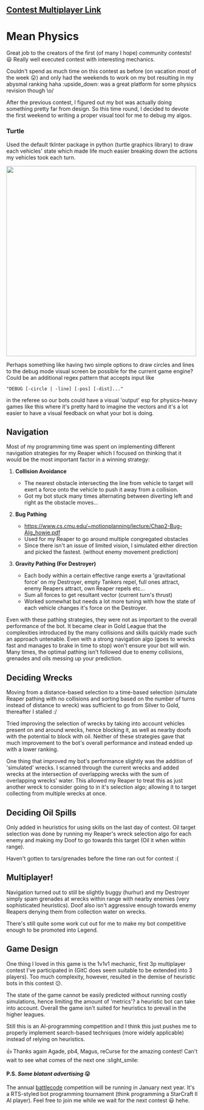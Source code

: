 ## [Contest Multiplayer Link](https://www.codingame.com/multiplayer/bot-programming/mean-max)

# Mean Physics

Great job to the creators of the first (of many I hope) community contests! :smiley: Really well executed contest with interesting mechanics.

Couldn't spend as much time on this contest as before (on vacation most of the week :stuck_out_tongue:) and only had the weekends to work on my bot resulting in my abysmal ranking haha :upside_down: was a great platform for some physics revision though \o/

After the previous contest, I figured out my bot was actually doing something pretty far from design. So this time round, I decided to devote the first weekend to writing a proper visual tool for me to debug my algos.

### Turtle

Used the default tkInter package in python (turtle graphics library) to draw each vehicles' state which made life much easier breaking down the actions my vehicles took each turn.
 
<img src="https://forum.codingame.com/uploads/default/original/3X/4/1/411c178b707d06b196c0d237b7421c2bb5268a73.gif" width="500" height="500">

Perhaps something like having two simple options to draw circles and lines to the debug mode visual screen be possible for the current game engine? Could be an additional regex pattern that accepts input like 
```
"DEBUG [-circle | -line] [-pos] [-dist]..." 
```
in the referee so our bots could have a visual 'output' esp for physics-heavy games like this where it's pretty hard to imagine the vectors and it's a lot easier to have a visual feedback on what your bot is doing.

## Navigation

Most of my programming time was spent on implementing different navigation strategies for my Reaper which I focused on thinking that it would be the most important factor in a winning strategy:

1. **Collision Avoidance**

    + The nearest obstacle intersecting the line from vehicle to target will exert a force onto the vehicle to push it away from a collision.
    + Got my bot stuck many times alternating between diverting left and right as the obstacle moves...

2. **Bug Pathing**

    + https://www.cs.cmu.edu/~motionplanning/lecture/Chap2-Bug-Alg_howie.pdf
    + Used for my Reaper to go around multiple congregated obstacles
    + Since there isn't an issue of limited vision, I simulated either direction and picked the fastest. (without enemy movement prediction)

3. **Gravity Pathing (For Destroyer)**

    + Each body within a certain effective range exerts a 'gravitational force' on my Destroyer, empty Tankers repel, full ones attract, enemy Reapers attract, own Reaper repels etc...
    + Sum all forces to get resultant vector (current turn's thrust)
    + Worked somewhat but needs a lot more tuning with how the state of each vehicle changes it's force on the Destroyer.

Even with these pathing strategies, they were not as important to the overall performance of the bot. It became clear in Gold League that the complexities introduced by the many collisions and skills quickly made such an approach untenable. Even with a strong navigation algo (goes to wrecks fast and manages to brake in time to stop) won't ensure your bot will win. Many times, the optimal pathing isn't followed due to enemy collisions, grenades and oils messing up your prediction.

## Deciding Wrecks

Moving from a distance-based selection to a time-based selection (simulate Reaper pathing with no collisions and sorting based on the number of turns instead of distance to wreck) was sufficient to go from Silver to Gold, thereafter I stalled :/ 

Tried improving the selection of wrecks by taking into account vehicles present on and around wrecks, hence blocking it, as well as nearby doofs with the potential to block with oil. Neither of these strategies gave that much improvement to the bot's overall performance and instead ended up with a lower ranking.

One thing that improved my bot's performance slightly was the addition of 'simulated' wrecks. I scanned through the current wrecks and added wrecks at the intersection of overlapping wrecks with the sum of overlapping wrecks' water. This allowed my Reaper to treat this as just another wreck to consider going to in it's selection algo; allowing it to target collecting from multiple wrecks at once.

## Deciding Oil Spills

Only added in heuristics for using skills on the last day of contest. Oil target selection was done by running my Reaper's wreck selection algo for each enemy and making my Doof to go towards this target (Oil it when within range).

Haven't gotten to tars/grenades before the time ran out for contest :(

## Multiplayer!
Navigation turned out to still be slightly buggy (hurhur) and my Destroyer simply spam grenades at wrecks within range with nearby enemies (very sophisticated heuristics). Doof also isn't aggressive enough towards enemy Reapers denying them from collection water on wrecks.

There's still quite some work cut out for me to make my bot competitive enough to be promoted into Legend.

## Game Design

One thing I loved in this game is the 1v1v1 mechanic, first 3p multiplayer contest I've participated in (GitC does seem suitable to be extended into 3 players). Too much complexity, however, resulted in the demise of heuristic bots in this contest :confused:. 

The state of the game cannot be easily predicted without running costly simulations, hence limiting the amount of 'metrics'? a heuristic bot can take into account. Overall the game isn't suited for heuristics to prevail in the higher leagues.

Still this is an AI-programming competition and I think this just pushes me to properly implement search-based techniques (more widely applicable) instead of relying on heuristics.

:thumbsup: Thanks again Agade, pb4, Magus, reCurse for the amazing contest! Can't wait to see what comes of the next one :slight_smile: 

#### P.S. *Some blatant advertising* :stuck_out_tongue: 

The annual [battlecode](https://www.battlecode.org) competition will be running in January next year. It's a RTS-styled bot programming tournament (think programming a StarCraft II AI player). Feel free to join me while we wait for the next contest :smiley: hehe.
